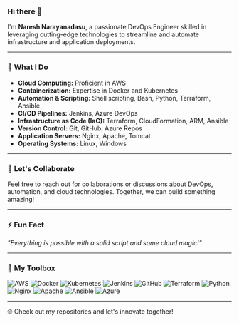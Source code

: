 ### Hi there 👋

I'm **Naresh Narayanadasu**, a passionate DevOps Engineer skilled in leveraging cutting-edge technologies to streamline and automate infrastructure and application deployments.

---

### 🌟 **What I Do**
- **Cloud Computing:** Proficient in AWS
- **Containerization:** Expertise in Docker and Kubernetes
- **Automation & Scripting:** Shell scripting, Bash, Python, Terraform, Ansible
- **CI/CD Pipelines:** Jenkins, Azure DevOps
- **Infrastructure as Code (IaC):** Terraform, CloudFormation, ARM, Ansible
- **Version Control:** Git, GitHub, Azure Repos
- **Application Servers:** Nginx, Apache, Tomcat
- **Operating Systems:** Linux, Windows

---

### 🤝 **Let's Collaborate**
Feel free to reach out for collaborations or discussions about DevOps, automation, and cloud technologies. Together, we can build something amazing!

---

### ⚡ **Fun Fact**
_"Everything is possible with a solid script and some cloud magic!"_

---

### 🔧 **My Toolbox**
![AWS](https://img.shields.io/badge/AWS-%23FF9900.svg?style=for-the-badge&logo=amazon-aws&logoColor=white) 
![Docker](https://img.shields.io/badge/docker-%230db7ed.svg?style=for-the-badge&logo=docker&logoColor=white) 
![Kubernetes](https://img.shields.io/badge/kubernetes-%23326ce5.svg?style=for-the-badge&logo=kubernetes&logoColor=white) 
![Jenkins](https://img.shields.io/badge/jenkins-%232C5263.svg?style=for-the-badge&logo=jenkins&logoColor=white) 
![GitHub](https://img.shields.io/badge/github-%23121011.svg?style=for-the-badge&logo=github&logoColor=white) 
![Terraform](https://img.shields.io/badge/terraform-%23623CE4.svg?style=for-the-badge&logo=terraform&logoColor=white) 
![Python](https://img.shields.io/badge/python-3670A0?style=for-the-badge&logo=python&logoColor=ffdd54) 
![Nginx](https://img.shields.io/badge/nginx-%23009639.svg?style=for-the-badge&logo=nginx&logoColor=white) 
![Apache](https://img.shields.io/badge/apache-%23D42029.svg?style=for-the-badge&logo=apache&logoColor=white) 
![Ansible](https://img.shields.io/badge/ansible-%231A1918.svg?style=for-the-badge&logo=ansible&logoColor=white) 
![Azure](https://img.shields.io/badge/azure-%230072C6.svg?style=for-the-badge&logo=microsoftazure&logoColor=white)

---

🌐 Check out my repositories and let's innovate together!
